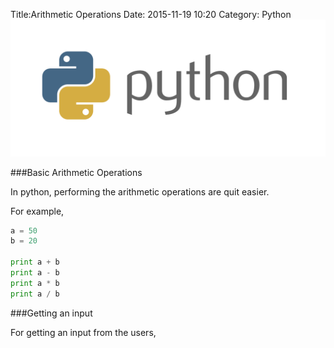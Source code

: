 Title:Arithmetic Operations
Date: 2015-11-19 10:20
Category: Python
![python](/images/python.png)

###Basic Arithmetic Operations

In python, performing the arithmetic operations are quit easier.

For example,

```python
a = 50
b = 20

print a + b
print a - b
print a * b
print a / b
```

###Getting an input

For getting an input from the users,

```


